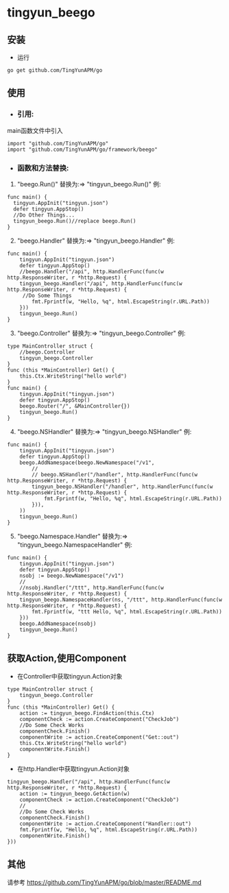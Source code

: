 # tingyun_beego

## 安装

- 运行
```
go get github.com/TingYunAPM/go
```

## 使用
- ### 引用: 
 main函数文件中引入
```
import "github.com/TingYunAPM/go"
import "github.com/TingYunAPM/go/framework/beego"
```
- ### 函数和方法替换:
1. "beego.Run()" 替换为:=> "tingyun_beego.Run()"
例:
```
func main() {
  tingyun.AppInit("tingyun.json")
  defer tingyun.AppStop()
  //Do Other Things...
  tingyun_beego.Run()//replace beego.Run()
}
```
2. "beego.Handler" 替换为:=> "tingyun_beego.Handler"
例:
```
func main() {
    tingyun.AppInit("tingyun.json")
    defer tingyun.AppStop()
    //beego.Handler("/api", http.HandlerFunc(func(w http.ResponseWriter, r *http.Request) {
    tingyun_beego.Handler("/api", http.HandlerFunc(func(w http.ResponseWriter, r *http.Request) {
     //Do Some Things
        fmt.Fprintf(w, "Hello, %q", html.EscapeString(r.URL.Path))
    }))
    tingyun_beego.Run()
}
```

3.  "beego.Controller" 替换为:=> "tingyun_beego.Controller"
例:
```
type MainController struct {
    //beego.Controller
    tingyun_beego.Controller
}
func (this *MainController) Get() {
    this.Ctx.WriteString("hello world")
}
func main() {
    tingyun.AppInit("tingyun.json")
    defer tingyun.AppStop()
    beego.Router("/", &MainController{})
    tingyun_beego.Run()
}
```
4. "beego.NSHandler" 替换为:=> "tingyun_beego.NSHandler"
例:
```
func main() {
    tingyun.AppInit("tingyun.json")
    defer tingyun.AppStop()
    beego.AddNamespace(beego.NewNamespace("/v1",
        //
        // beego.NSHandler("/handler", http.HandlerFunc(func(w http.ResponseWriter, r *http.Request) {
        tingyun_beego.NSHandler("/handler", http.HandlerFunc(func(w http.ResponseWriter, r *http.Request) {
            fmt.Fprintf(w, "Hello, %q", html.EscapeString(r.URL.Path))
        })),
    ))
    tingyun_beego.Run()
}
```
5. "beego.Namespace.Handler" 替换为:=> "tingyun_beego.NamespaceHandler"
例:
```
func main() {
    tingyun.AppInit("tingyun.json")
    defer tingyun.AppStop()
    nsobj := beego.NewNamespace("/v1")
    //
    //nsobj.Handler("/ttt", http.HandlerFunc(func(w http.ResponseWriter, r *http.Request) {
    tingyun_beego.NamespaceHandler(ns, "/ttt", http.HandlerFunc(func(w http.ResponseWriter, r *http.Request) {
        fmt.Fprintf(w, "ttt Hello, %q", html.EscapeString(r.URL.Path))
    }))
    beego.AddNamespace(nsobj)
    tingyun_beego.Run()
}
```

## 获取Action,使用Component
- 在Controller中获取tingyun.Action对象
```
type MainController struct {
    tingyun_beego.Controller
}
func (this *MainController) Get() {
    action := tingyun_beego.FindAction(this.Ctx)
    componentCheck := action.CreateComponent("CheckJob")
    //Do Some Check Works
    componentCheck.Finish()
    componentWrite := action.CreateComponent("Get::out")
    this.Ctx.WriteString("hello world")
    componentWrite.Finish()
}
```
- 在http.Handler中获取tingyun.Action对象
```
tingyun_beego.Handler("/api", http.HandlerFunc(func(w http.ResponseWriter, r *http.Request) {
    action := tingyun_beego.GetAction(w)
    componentCheck := action.CreateComponent("CheckJob")
    //
    //Do Some Check Works
    componentCheck.Finish()
    componentWrite := action.CreateComponent("Handler::out")
    fmt.Fprintf(w, "Hello, %q", html.EscapeString(r.URL.Path))
    componentWrite.Finish()
}))
```

## 其他
请参考 https://github.com/TingYunAPM/go/blob/master/README.md

